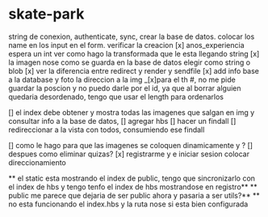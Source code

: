 # skate-park


string de conexion, authenticate, sync, crear la base de datos. 
colocar los name en los input en el form. verificar la creacion
[x] anos_experiencia espera un int ver como hago la transformada que le esta llegando string
[x] la imagen nose como se guarda en la base de datos elegir como string o blob
[x] ver la diferencia entre redirect y render y sendfile <!-- si tengo middlewares lo mejor es usar redirect, render es para vistas, sendfile enviar el archivo directamente y es menos escalable , ya que tendria 2 instancias -->
[x] add info base a la database y foto la direccion a la img
_[x]para el th #, no me pide guardar la poscion y no puedo darle por el id, ya que al borrar alguien quedaria desordenado, tengo que usar el length para ordenarlos

[] el index debe obtener y mostra todas las imagenes que salgan en img y consultar info a la base de datos,
[] agregar hbs
[] hacer un findall
[] redireccionar a la vista con todos, consumiendo ese findall

[] como le hago para que las imagenes se coloquen dinamicamente y ?
[] despues como eliminar quizas?
[x] registrarme y e iniciar sesion colocar direccionamiento

** el static esta mostrando el index de public, tengo que sincronizarlo con el index de hbs y tengo tenfo el index de hbs mostrandose en registro**
** public me parece que dejaria de ser public ahora y pasaria a ser utils?**
** no esta funcionando el index.hbs y la ruta nose si esta bien configurada